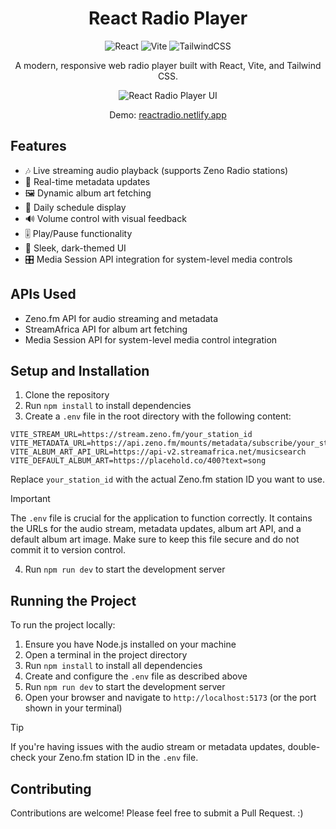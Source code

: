 <div align="center">

# React Radio Player

![React](https://img.shields.io/badge/React-20232A?style=for-the-badge&logo=react&logoColor=61DAFB)
![Vite](https://img.shields.io/badge/Vite-B73BFE?style=for-the-badge&logo=vite&logoColor=FFD62E)
![TailwindCSS](https://img.shields.io/badge/Tailwind_CSS-38B2AC?style=for-the-badge&logo=tailwind-css&logoColor=white)

A modern, responsive web radio player built with React, Vite, and Tailwind CSS. 

![React Radio Player UI](https://i.ibb.co/BtsMxX9/localhost-5173-2.png)

Demo: [reactradio.netlify.app](https://reactradio.netlify.app)

</div>

## Features

- 🎶 Live streaming audio playback (supports Zeno Radio stations)
- 🔄 Real-time metadata updates
- 🖼️ Dynamic album art fetching
- 📅 Daily schedule display
- 🔊 Volume control with visual feedback
- 🎚️ Play/Pause functionality
- 🎨 Sleek, dark-themed UI
- 🎛️ Media Session API integration for system-level media controls

## APIs Used

- Zeno.fm API for audio streaming and metadata
- StreamAfrica API for album art fetching
- Media Session API for system-level media control integration

## Setup and Installation

1. Clone the repository
2. Run `npm install` to install dependencies
3. Create a `.env` file in the root directory with the following content:

```env
VITE_STREAM_URL=https://stream.zeno.fm/your_station_id
VITE_METADATA_URL=https://api.zeno.fm/mounts/metadata/subscribe/your_station_id
VITE_ALBUM_ART_API_URL=https://api-v2.streamafrica.net/musicsearch
VITE_DEFAULT_ALBUM_ART=https://placehold.co/400?text=song
```

Replace `your_station_id` with the actual Zeno.fm station ID you want to use.

> [!IMPORTANT]
> The `.env` file is crucial for the application to function correctly. It contains the URLs for the audio stream, metadata updates, album art API, and a default album art image. Make sure to keep this file secure and do not commit it to version control.

4. Run `npm run dev` to start the development server

## Running the Project

To run the project locally:

1. Ensure you have Node.js installed on your machine
2. Open a terminal in the project directory
3. Run `npm install` to install all dependencies
4. Create and configure the `.env` file as described above
5. Run `npm run dev` to start the development server
6. Open your browser and navigate to `http://localhost:5173` (or the port shown in your terminal)

> [!TIP]
> If you're having issues with the audio stream or metadata updates, double-check your Zeno.fm station ID in the `.env` file.

## Contributing

Contributions are welcome! Please feel free to submit a Pull Request. :)
